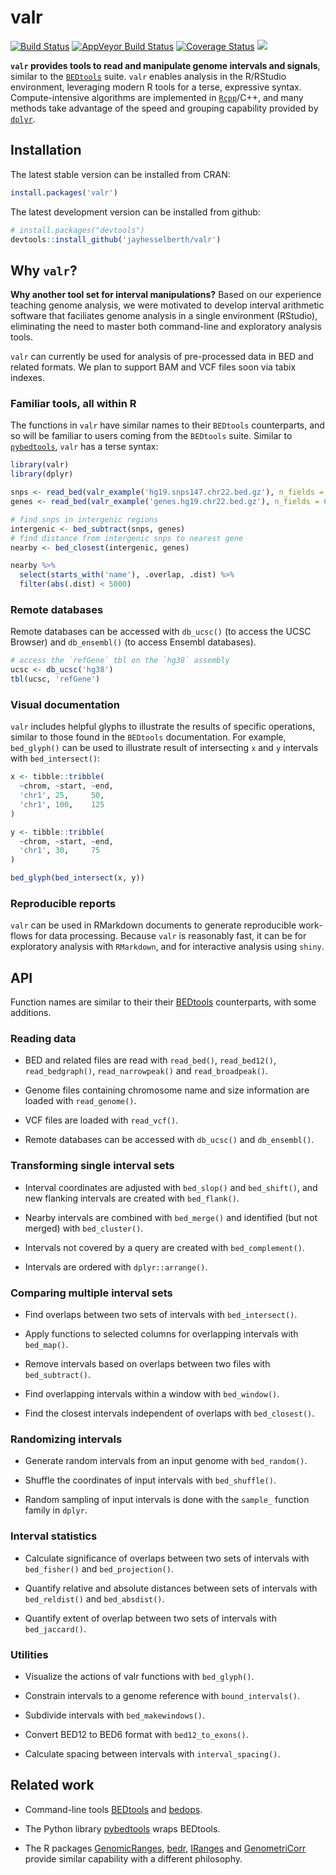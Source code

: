 
valr
====

[![Build Status](https://travis-ci.org/jayhesselberth/valr.svg?branch=master)](https://travis-ci.org/jayhesselberth/valr) [![AppVeyor Build Status](https://ci.appveyor.com/api/projects/status/github/jayhesselberth/valr?branch=master&svg=true)](https://ci.appveyor.com/project/jayhesselberth/valr) [![Coverage Status](https://img.shields.io/codecov/c/github/jayhesselberth/valr/master.svg)](https://codecov.io/github/jayhesselberth/valr?branch=master) [![](http://www.r-pkg.org/badges/version/valr)](http://www.r-pkg.org/pkg/valr)

**`valr` provides tools to read and manipulate genome intervals and signals**, similar to the [`BEDtools`](http://bedtools.readthedocs.org/en/latest/) suite. `valr` enables analysis in the R/RStudio environment, leveraging modern R tools for a terse, expressive syntax. Compute-intensive algorithms are implemented in [`Rcpp`](http://www.rcpp.org/)/C++, and many methods take advantage of the speed and grouping capability provided by [`dplyr`](https://github.com/hadley/dplyr).

Installation
------------

The latest stable version can be installed from CRAN:

``` r
install.packages('valr')
```

The latest development version can be installed from github:

``` r
# install.packages("devtools")
devtools::install_github('jayhesselberth/valr')
```

Why `valr`?
-----------

**Why another tool set for interval manipulations?** Based on our experience teaching genome analysis, we were motivated to develop interval arithmetic software that faciliates genome analysis in a single environment (RStudio), eliminating the need to master both command-line and exploratory analysis tools.

`valr` can currently be used for analysis of pre-processed data in BED and related formats. We plan to support BAM and VCF files soon via tabix indexes.

### Familiar tools, all within R

The functions in `valr` have similar names to their `BEDtools` counterparts, and so will be familiar to users coming from the `BEDtools` suite. Similar to [`pybedtools`](https://daler.github.io/pybedtools/#why-pybedtools), `valr` has a terse syntax:

``` r
library(valr)
library(dplyr)

snps <- read_bed(valr_example('hg19.snps147.chr22.bed.gz'), n_fields = 6)
genes <- read_bed(valr_example('genes.hg19.chr22.bed.gz'), n_fields = 6)

# find snps in intergenic regions
intergenic <- bed_subtract(snps, genes)
# find distance from intergenic snps to nearest gene
nearby <- bed_closest(intergenic, genes)

nearby %>%
  select(starts_with('name'), .overlap, .dist) %>%
  filter(abs(.dist) < 5000)
```

### Remote databases

Remote databases can be accessed with `db_ucsc()` (to access the UCSC Browser) and `db_ensembl()` (to access Ensembl databases).

``` r
# access the `refGene` tbl on the `hg38` assembly
ucsc <- db_ucsc('hg38')
tbl(ucsc, 'refGene')
```

### Visual documentation

`valr` includes helpful glyphs to illustrate the results of specific operations, similar to those found in the `BEDtools` documentation. For example, `bed_glyph()` can be used to illustrate result of intersecting `x` and `y` intervals with `bed_intersect()`:

``` r
x <- tibble::tribble(
  ~chrom, ~start, ~end,
  'chr1', 25,     50,
  'chr1', 100,    125
)

y <- tibble::tribble(
  ~chrom, ~start, ~end,
  'chr1', 30,     75
)

bed_glyph(bed_intersect(x, y))
```

### Reproducible reports

`valr` can be used in RMarkdown documents to generate reproducible work-flows for data processing. Because `valr` is reasonably fast, it can be for exploratory analysis with `RMarkdown`, and for interactive analysis using `shiny`.

API
---

Function names are similar to their their [BEDtools](http://bedtools.readthedocs.org/en/latest/) counterparts, with some additions.

### Reading data

-   BED and related files are read with `read_bed()`, `read_bed12()`, `read_bedgraph()`, `read_narrowpeak()` and `read_broadpeak()`.

-   Genome files containing chromosome name and size information are loaded with `read_genome()`.

-   VCF files are loaded with `read_vcf()`.

-   Remote databases can be accessed with `db_ucsc()` and `db_ensembl()`.

### Transforming single interval sets

-   Interval coordinates are adjusted with `bed_slop()` and `bed_shift()`, and new flanking intervals are created with `bed_flank()`.

-   Nearby intervals are combined with `bed_merge()` and identified (but not merged) with `bed_cluster()`.

-   Intervals not covered by a query are created with `bed_complement()`.

-   Intervals are ordered with `dplyr::arrange()`.

### Comparing multiple interval sets

-   Find overlaps between two sets of intervals with `bed_intersect()`.

-   Apply functions to selected columns for overlapping intervals with `bed_map()`.

-   Remove intervals based on overlaps between two files with `bed_subtract()`.

-   Find overlapping intervals within a window with `bed_window()`.

-   Find the closest intervals independent of overlaps with `bed_closest()`.

### Randomizing intervals

-   Generate random intervals from an input genome with `bed_random()`.

-   Shuffle the coordinates of input intervals with `bed_shuffle()`.

-   Random sampling of input intervals is done with the `sample_` function family in `dplyr`.

### Interval statistics

-   Calculate significance of overlaps between two sets of intervals with `bed_fisher()` and `bed_projection()`.

-   Quantify relative and absolute distances between sets of intervals with `bed_reldist()` and `bed_absdist()`.

-   Quantify extent of overlap between two sets of intervals with `bed_jaccard()`.

### Utilities

-   Visualize the actions of valr functions with `bed_glyph()`.

-   Constrain intervals to a genome reference with `bound_intervals()`.

-   Subdivide intervals with `bed_makewindows()`.

-   Convert BED12 to BED6 format with `bed12_to_exons()`.

-   Calculate spacing between intervals with `interval_spacing()`.

Related work
------------

-   Command-line tools [BEDtools](http://bedtools.readthedocs.org/en/latest/) and [bedops](http://bedops.readthedocs.org/en/latest/index.html).

-   The Python library [pybedtools](https://pythonhosted.org/pybedtools/) wraps BEDtools.

-   The R packages [GenomicRanges](https://bioconductor.org/packages/release/bioc/html/GenomicRanges.html), [bedr](https://CRAN.R-project.org/package=bedr), [IRanges](https://bioconductor.org/packages/release/bioc/html/IRanges.html) and [GenometriCorr](http://journals.plos.org/ploscompbiol/article?id=10.1371/journal.pcbi.1002529) provide similar capability with a different philosophy.

